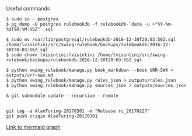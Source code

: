
Useful commands
```
$ sudo su - postgres
$ pg_dump -U postgres rulebookdb -f rulebookdb-`date -u +"%Y-%m-%dT%H:%M:%SZ"`.sql

$ sudo mv /var/lib/postgresql/rulebookdb-2016-12-30T20:03:56Z.sql /home/lvisintini/src/xwing-rulebook/backups/rulebookdb-2016-12-30T20:03:56Z.sql
$ sudo chown lvisintini:lvisintini /home/lvisintini/src/xwing-rulebook/backups/rulebookdb-2016-12-30T20:03:56Z.sql

$ python xwing_rulebook/manage.py book_markdown --book URR-SWX > outputs/urr-swx.md
$ python xwing_rulebook/manage.py rules_json > outputs/rules.json
$ python xwing_rulebook/manage.py sources_json > outputs/sources.json

& git submodule update --recursive --remote


git tag -a AlanTuring-20170301 -m "Release rc_20170227"
git push origin AlanTuring-20170301
```

[Link to mermaid graph](http://knsv.github.io/mermaid/live_editor/#/edit/Z3JhcGggVEIKU1RBUlQtLT5BCkEtLT5CCnN1YmdyYXBoIEF0dGFja2VyCiAgICBCLS0-QwplbmQKQy0tPkQKc3ViZ3JhcGggRGVmZW5kZXIKICAgIEQtLT5GCmVuZApGLS0-RwpHLS0-SApILS0gWWVzIC0tPkkKSC0tIE5vIC0tPkoKSS0tPkoKSi0tIFllcyAtLT5CCkogLS0gTm8gLS0-SwpLLS0-TApMLS0-TQpNLS1ZZXMtLT5OCk0tLU5vLS0-QQpOLS0-RU5E)